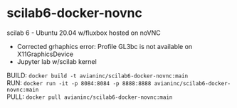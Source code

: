 # scilab6-docker-novnc
scilab 6 - Ubuntu 20.04 w/fluxbox hosted on noVNC <br>
- Corrected grhaphics error: Profile GL3bc is not available on X11GraphicsDevice <br>
- Jupyter lab w/scilab kernel <br>

BUILD: `docker build -t avianinc/scilab6-docker-novnc:main` <br>
RUN: `docker run -it -p 8084:8084 -p 8888:8888 avianinc/scilab6-docker-novnc:main` <br>
PULL: `docker pull avianinc/scilab6-docker-novnc:main`
